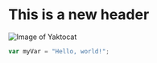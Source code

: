 # This is a new header
![Image of Yaktocat](https://octodex.github.com/images/yaktocat.png)
``` javascript
var myVar = "Hello, world!";
```
